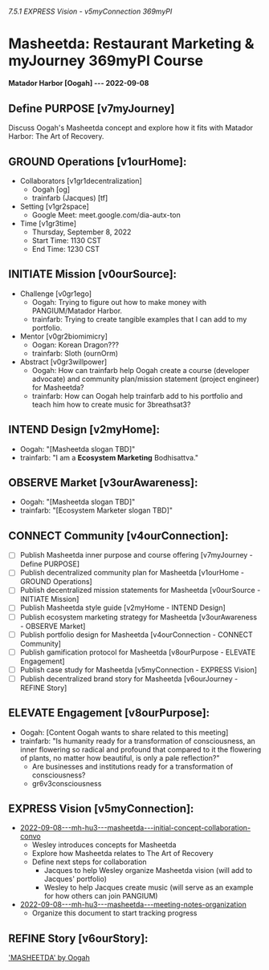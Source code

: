 ###### 7.5.1 EXPRESS Vision - v5myConnection 369myPI
# Masheetda: Restaurant Marketing & myJourney 369myPI Course
#### Matador Harbor [Oogah] --- 2022-09-08

## Define PURPOSE [v7myJourney]
Discuss Oogah's Masheetda concept and explore how it fits with Matador Harbor: The Art of Recovery.

## GROUND Operations [v1ourHome]: 
- Collaborators [v1gr1decentralization]
  - Oogah [og]
  - trainfarb (Jacques) [tf]
- Setting [v1gr2space]
  - Google Meet: meet.google.com/dia-autx-ton
- Time [v1gr3time]
  - Thursday, September 8, 2022
  - Start Time: 1130 CST
  - End Time: 1230 CST

## INITIATE Mission [v0ourSource]:
- Challenge [v0gr1ego]
  - Oogah: Trying to figure out how to make money with PANGIUM/Matador Harbor. 
  - trainfarb: Trying to create tangible examples that I can add to my portfolio.
- Mentor [v0gr2biomimicry]
  - Oogan: Korean Dragon???
  - trainfarb: Sloth (ournOrm)
- Abstract [v0gr3willpower]
  - Oogah: How can trainfarb help Oogah create a course (developer advocate) and community plan/mission statement (project engineer) for Masheetda?
  - trainfarb: How can Oogah help trainfarb add to his portfolio and teach him how to create music for 3breathsat3?

## INTEND Design [v2myHome]:
- Oogah: "[Masheetda slogan TBD]"
- trainfarb: "I am a **Ecosystem Marketing** Bodhisattva."

## OBSERVE Market [v3ourAwareness]:
- Oogah: "[Masheetda slogan TBD]"
- trainfarb: "[Ecosystem Marketer slogan TBD]"

## CONNECT Community [v4ourConnection]:
- [ ] Publish Masheetda inner purpose and course offering [v7myJourney - Define PURPOSE]
- [ ] Publish decentralized community plan for Masheetda [v1ourHome - GROUND Operations]
- [ ] Publish decentralized mission statements for Masheetda [v0ourSource - INITIATE Mission]
- [ ] Publish Masheetda style guide [v2myHome - INTEND Design]
- [ ] Publish ecosystem marketing strategy for Masheetda [v3ourAwareness - OBSERVE Market]
- [ ] Publish portfolio design for Masheetda [v4ourConnection - CONNECT Community]
- [ ] Publish gamification protocol for Masheetda [v8ourPurpose - ELEVATE Engagement]
- [ ] Publish case study for Masheetda [v5myConnection - EXPRESS Vision]
- [ ] Publish decentralized brand story for Masheetda [v6ourJourney - REFINE Story]

## ELEVATE Engagement [v8ourPurpose]:
- Oogah: [Content Oogah wants to share related to this meeting]
- trainfarb: "Is humanity ready for a transformation of consciousness, an inner flowering so radical and profound that compared to it the flowering of plants, no matter how beautiful, is only a pale reflection?" 
  - Are businesses and institutions ready for a transformation of consciousness?
  - gr6v3consciousness

## EXPRESS Vision [v5myConnection]:
- [2022-09-08---mh-hu3---masheetda---initial-concept-collaboration-convo](https://drive.google.com/file/d/1UfNZKQM6krAQu0MZvDPlQKOedGaLmKRi/view?usp=sharing)
  - Wesley introduces concepts for Masheetda
  - Explore how Masheetda relates to The Art of Recovery
  - Define next steps for collaboration
    - Jacques to help Wesley organize Masheetda vision (will add to Jacques' portfolio)
    - Wesley to help Jacques create music (will serve as an example for how others can join PANGIUM)
- [2022-09-08---mh-hu3---masheetda---meeting-notes-organization](https://www.loom.com/share/afd77e548c9f4c04a6c6dddc633e5de2)
  - Organize this document to start tracking progress

## REFINE Story [v6ourStory]:
['MASHEETDA' by Oogah](https://drive.google.com/file/d/1GXFojt_NYWztANIgRBInj4-BXY8kzidB/view?usp=sharing)
